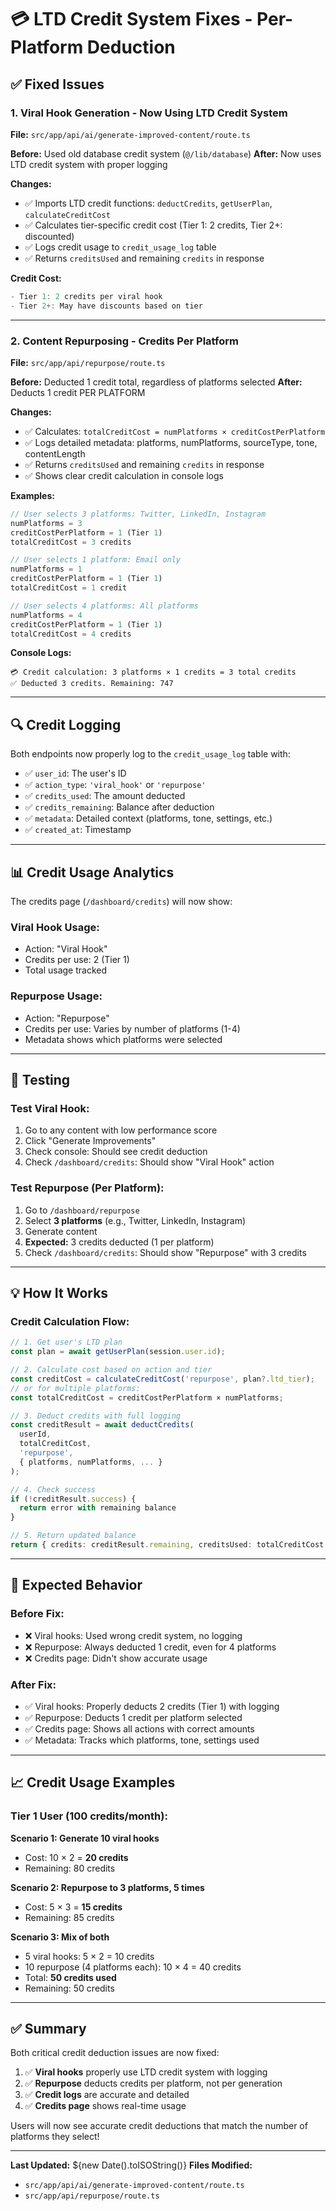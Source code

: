 # 💳 LTD Credit System Fixes - Per-Platform Deduction

## ✅ Fixed Issues

### 1. **Viral Hook Generation - Now Using LTD Credit System**
**File:** `src/app/api/ai/generate-improved-content/route.ts`

**Before:** Used old database credit system (`@/lib/database`)
**After:** Now uses LTD credit system with proper logging

**Changes:**
- ✅ Imports LTD credit functions: `deductCredits`, `getUserPlan`, `calculateCreditCost`
- ✅ Calculates tier-specific credit cost (Tier 1: 2 credits, Tier 2+: discounted)
- ✅ Logs credit usage to `credit_usage_log` table
- ✅ Returns `creditsUsed` and remaining `credits` in response

**Credit Cost:**
```typescript
- Tier 1: 2 credits per viral hook
- Tier 2+: May have discounts based on tier
```

---

### 2. **Content Repurposing - Credits Per Platform**
**File:** `src/app/api/repurpose/route.ts`

**Before:** Deducted 1 credit total, regardless of platforms selected
**After:** Deducts 1 credit PER PLATFORM

**Changes:**
- ✅ Calculates: `totalCreditCost = numPlatforms × creditCostPerPlatform`
- ✅ Logs detailed metadata: platforms, numPlatforms, sourceType, tone, contentLength
- ✅ Returns `creditsUsed` and remaining `credits` in response
- ✅ Shows clear credit calculation in console logs

**Examples:**
```typescript
// User selects 3 platforms: Twitter, LinkedIn, Instagram
numPlatforms = 3
creditCostPerPlatform = 1 (Tier 1)
totalCreditCost = 3 credits

// User selects 1 platform: Email only
numPlatforms = 1
creditCostPerPlatform = 1 (Tier 1)
totalCreditCost = 1 credit

// User selects 4 platforms: All platforms
numPlatforms = 4
creditCostPerPlatform = 1 (Tier 1)
totalCreditCost = 4 credits
```

**Console Logs:**
```
💳 Credit calculation: 3 platforms × 1 credits = 3 total credits
✅ Deducted 3 credits. Remaining: 747
```

---

## 🔍 Credit Logging

Both endpoints now properly log to the `credit_usage_log` table with:

- ✅ `user_id`: The user's ID
- ✅ `action_type`: `'viral_hook'` or `'repurpose'`
- ✅ `credits_used`: The amount deducted
- ✅ `credits_remaining`: Balance after deduction
- ✅ `metadata`: Detailed context (platforms, tone, settings, etc.)
- ✅ `created_at`: Timestamp

---

## 📊 Credit Usage Analytics

The credits page (`/dashboard/credits`) will now show:

### **Viral Hook Usage:**
- Action: "Viral Hook"
- Credits per use: 2 (Tier 1)
- Total usage tracked

### **Repurpose Usage:**
- Action: "Repurpose"
- Credits per use: Varies by number of platforms (1-4)
- Metadata shows which platforms were selected

---

## 🧪 Testing

### Test Viral Hook:
1. Go to any content with low performance score
2. Click "Generate Improvements"
3. Check console: Should see credit deduction
4. Check `/dashboard/credits`: Should show "Viral Hook" action

### Test Repurpose (Per Platform):
1. Go to `/dashboard/repurpose`
2. Select **3 platforms** (e.g., Twitter, LinkedIn, Instagram)
3. Generate content
4. **Expected:** 3 credits deducted (1 per platform)
5. Check `/dashboard/credits`: Should show "Repurpose" with 3 credits

---

## 💡 How It Works

### Credit Calculation Flow:

```typescript
// 1. Get user's LTD plan
const plan = await getUserPlan(session.user.id);

// 2. Calculate cost based on action and tier
const creditCost = calculateCreditCost('repurpose', plan?.ltd_tier);
// or for multiple platforms:
const totalCreditCost = creditCostPerPlatform × numPlatforms;

// 3. Deduct credits with full logging
const creditResult = await deductCredits(
  userId,
  totalCreditCost,
  'repurpose',
  { platforms, numPlatforms, ... }
);

// 4. Check success
if (!creditResult.success) {
  return error with remaining balance
}

// 5. Return updated balance
return { credits: creditResult.remaining, creditsUsed: totalCreditCost }
```

---

## 🎯 Expected Behavior

### Before Fix:
- ❌ Viral hooks: Used wrong credit system, no logging
- ❌ Repurpose: Always deducted 1 credit, even for 4 platforms
- ❌ Credits page: Didn't show accurate usage

### After Fix:
- ✅ Viral hooks: Properly deducts 2 credits (Tier 1) with logging
- ✅ Repurpose: Deducts 1 credit per platform selected
- ✅ Credits page: Shows all actions with correct amounts
- ✅ Metadata: Tracks which platforms, tone, settings used

---

## 📈 Credit Usage Examples

### Tier 1 User (100 credits/month):

**Scenario 1: Generate 10 viral hooks**
- Cost: 10 × 2 = **20 credits**
- Remaining: 80 credits

**Scenario 2: Repurpose to 3 platforms, 5 times**
- Cost: 5 × 3 = **15 credits**
- Remaining: 85 credits

**Scenario 3: Mix of both**
- 5 viral hooks: 5 × 2 = 10 credits
- 10 repurpose (4 platforms each): 10 × 4 = 40 credits
- Total: **50 credits used**
- Remaining: 50 credits

---

## ✅ Summary

Both critical credit deduction issues are now fixed:

1. ✅ **Viral hooks** properly use LTD credit system with logging
2. ✅ **Repurpose** deducts credits per platform, not per generation
3. ✅ **Credit logs** are accurate and detailed
4. ✅ **Credits page** shows real-time usage

Users will now see accurate credit deductions that match the number of platforms they select!

---

**Last Updated:** ${new Date().toISOString()}
**Files Modified:**
- `src/app/api/ai/generate-improved-content/route.ts`
- `src/app/api/repurpose/route.ts`






